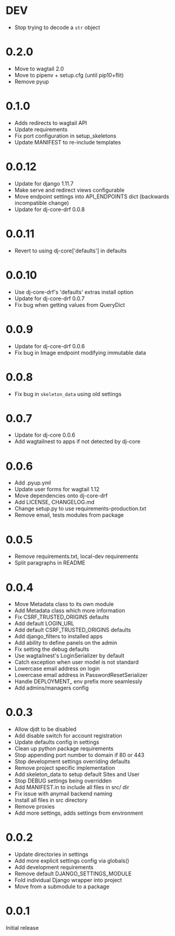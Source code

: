 # DEV
- Stop trying to decode a `str` object
# 0.2.0
- Move to wagtail 2.0
- Move to pipenv + setup.cfg (until pip10+flit)
- Remove pyup
# 0.1.0
- Adds redirects to wagtail API
- Update requirements
- Fix port configuration in setup_skeletons
- Update MANIFEST to re-include templates
# 0.0.12
- Update for django 1.11.7
- Make serve and redirect views configurable
- Move endpoint settings into API_ENDPOINTS dict (backwards incompatible change)
- Update for dj-core-drf 0.0.8
# 0.0.11
- Revert to using dj-core['defaults'] in defaults
# 0.0.10
- Use dj-core-drf's 'defaults' extras install option
- Update for dj-core-drf 0.0.7
- Fix bug when getting values from QueryDict
# 0.0.9
- Update for dj-core-drf 0.0.6
- Fix bug in Image endpoint modifying immutable data
# 0.0.8
- Fix bug in `skeleton_data` using old settings
# 0.0.7
- Update for dj-core 0.0.6
- Add wagtailnest to apps if not detected by dj-core
# 0.0.6
- Add .pyup.yml
- Update user forms for wagtail 1.12
- Move dependencies onto dj-core-drf
- Add LICENSE, CHANGELOG.md
- Change setup.py to use requirements-production.txt
- Remove email, tests modules from package
# 0.0.5
- Remove requirements.txt, local-dev requirements
- Split paragraphs in README
# 0.0.4
- Move Metadata class to its own module
- Add Metadata class which more information
- Fix CSRF_TRUSTED_ORIGINS defaults
- Add default LOGIN_URL
- Add default CSRF_TRUSTED_ORIGINS defaults
- Add django_filters to installed apps
- Add ability to define panels on the admin
- Fix setting the debug defaults
- Use wagtailnest's LoginSerializer by default
- Catch exception when user model is not standard
- Lowercase email address on login
- Lowercase email address in PasswordResetSerializer
- Handle DEPLOYMENT_ env prefix more seamlessly
- Add admins/managers config
# 0.0.3
- Allow djdt to be disabled
- Add disable switch for account registration
- Update defaults config in settings
- Clean up python package requirements
- Stop appending port number to domain if 80 or 443
- Stop development settings overriding defaults
- Remove project specific implementation
- Add skeleton_data to setup default Sites and User
- Stop DEBUG settings being overridden
- Add MANIFEST.in to include all files in src/ dir
- Fix issue with anymail backend naming
- Install all files in src directory
- Remove proxies
- Add more settings, adds settings from environment
# 0.0.2
- Update directories in settings
- Add more explicit settings config via globals()
- Add development requirements
- Remove default DJANGO_SETTINGS_MODULE
- Fold individual Django wrapper into project
- Move from a submodule to a package
# 0.0.1
Initial release
